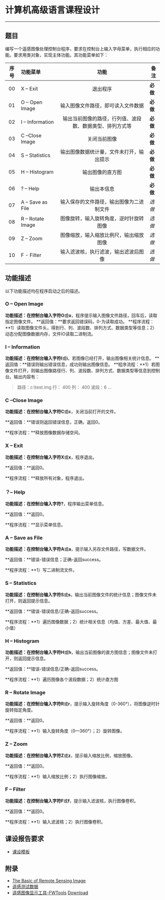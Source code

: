 # 计算机高级语言课程设计
---
## 题目
编写一个遥感图像处理控制台程序，要求在控制台上输入字母菜单，执行相应的功能。要求用类对象，实现主体功能。其功能菜单如下：

|  序号  | 功能菜单             |              功能              | 备注     |
| :--: | :--------------- | :--------------------------: | ------ |
|  00  | X – Exit         |             退出程序             | **必做** |
|  01  | O – Open Image   |      输入图像文件路径，即可读入文件数据       | **必做** |
|  02  | I – Information  | 输出当前图像的路径，行列值、波段数、数据类型、排列方式等 | **必做** |
|  03  | C –Close Image   |            关闭当前图像            | **必做** |
|  04  | S – Statistics   |     输出图像数据统计量，文件未打开，输出提示     | **必做** |
|  05  | H – Histogram    |           输出图像的直方图           | **必做** |
|  06  | ? – Help         |            输出本信息             | **必做** |
|  07  | A – Save as File |     输入保存的文件路径，输出图像为二进制文件     | *选做*   |
|  08  | R – Rotate Image |     图像旋转，输入旋转角度，逆时针旋转图像      | *选做*   |
|  09  | Z – Zoom         |     图像缩放，输入缩放比例尺，输出缩放图像      | *选做*   |
|  10  | F - Filter       |      输入滤波核，执行滤波，输出滤波后图像      | *选做*   |

## 功能描述
以下功能描述均在程序启动之后的描述。

### **O – Open Image**
**功能描述：**在控制台输入字符**O**或**o**，程序提示输入图像文件路径，回车后，读取指定图像文件。
**返回值：**要求返回错误码，0-为读取成功。
**程序流程：**1）读取图像文件头，得到行、列、波段数、排列方式、数据类型等信息；2）动态分配图像数据内存，文件IO读取二进制流。

### **I – Information**
**功能描述：**在控制台输入字符**I**或**i**，若图像已经打开，输出图像相关统计信息。
**返回值：**错误则输出错误信息，成功则输出图像信息。
**程序流程：**1）若图像文件打开，则输出图像路径行、列、波段数、排列方式、数据类型等信息到控制台。输出内容有：
>	路径：c:\test.img
>	行： 400
>	列： 400
>	波段：6
>	…

### **C –Close Image**

**功能描述：**在控制台输入字符**C**或**c**，关闭当前打开的文件。

**返回值：**错误则返回错误信息，正确，返回0。

**程序流程：**释放图像数据存储空间。

### **X – Exit**

**功能描述：**在控制台输入字符**X**或**x**，程序退出。

**返回值：**返回0。

**程序流程：**释放所有对象，程序退出。

### **？– Help**

**功能描述：**在控制台输入字符**?**，程序输出菜单信息。

**返回值：**返回0。

**程序流程：**显示菜单信息。

### **A – Save as File**

**功能描述：**在控制台输入字符**A**或**a**，提示输入另存文件路径，写数据文件。

**返回值：**错误-错误信息；正确-返回success。

**程序流程：**1）写二进制流文件。

### **S – Statistics**

**功能描述：**在控制台输入字符**S**或**s**，输出当前图像文件的统计信息；图像文件未打开，则返回提示信息。

**返回值：**错误-错误信息/正确-返回success。

**程序流程：**1）遍历图像数据；2）统计相关信息（均值、方差、最大值、最小值）

### **H – Histogram**

**功能描述：**在控制台输入字符**H**或**h**，输出当前图像的直方图信息；图像文件未打开，则返回提示信息。

**返回值：**错误-错误信息/正确-返回success。

**程序流程：**1）遍历图像各个波段数据；2）统计直方图

### **R – Rotate Image**

**功能描述：**在控制台输入字符**R**或**r**，提示输入旋转角度（0-360°），将图像逆时针旋转指定角度。

**返回值：**返回0。

**程序流程：**1）输入旋转角度（0—360°）；2）旋转图像。

### **Z – Zoom**

**功能描述：**在控制台输入字符**Z**或**z**，提示输入缩放比例，缩放图像。

**返回值：**返回0。

**程序流程：**1）输入缩放比例；2）执行图像缩放。 

### **F – Filter**

**功能描述：**在控制台输入字符**F**或**f**，提示输入滤波核，执行图像卷积。

**返回值：**返回0。

**程序流程：**1）输入滤波核；2）执行图像卷积。

## 课设报告要求
- [课设模板](./RSImage//%E8%AF%BE%E7%A8%8B%E8%AE%BE%E8%AE%A1%E6%8A%A5%E5%91%8A%E6%A8%A1%E6%9D%BF.doc)

## 附录
- [The Basic of Remote Sensing Image](../Projects/RSImage/Basic_RS_Image.pdf)
- [遥感测试数据](./RSImage/Data)
- [遥感图像显示工具-FWTools](./RSImage/FWTools) [Download](http://home.gdal.org/fwtools/FWTools247.exe)
